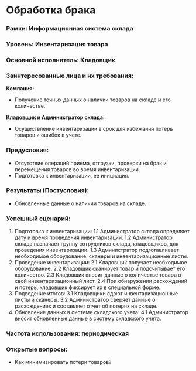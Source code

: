 # Обработка брака

### Рамки: Информационная система склада
### Уровень: Инвентаризация товара
### Основной исполнитель: Кладовщик
### Заинтересованные лица и их требования:

**Компания:**
- Получение точных данных о наличии товаров на складе и его количестве.

**Кладовщик и Администратор склада:**
- Осуществление инвентаризации в срок для избежания потерь товаров и ошибок в учете.

### Предусловия:
- Отсутствие операций приема, отгрузки, проверки на брак и перемещения товаров во время инвентаризации. 
- Подготовка к инвентаризации, ее инициация.

### Результаты (Постусловия):
- Обновленные данные о наличии товаров на складе.

### Успешный сценарий:
1. Подготовка к инвентаризации:
1.1 Администратор склада определяет дату и время проведения инвентаризации.
1.2 Администратор склада назначает группу сотрудников склада, кладовщиков, для проведения инвентаризации.
1.3 Администратор подготавливает необходимое оборудование: сканеры и инвентаризационные листы.
2. Проведение инвентаризации:
2.1 Кладовщик получает необходимое оборудование.
2.2 Кладовщик сканирует товар и подсчитывает его количество.
2.3 Кладовщик вносит данные о количестве товара в свой инвентаризационный лист.
2.4 При обнаружении расхождений и потерь, кладовщик фиксирует их в специальной форме.
3. Подведение итогов:
3.1 Кладовщики сдают инвентаризационные листы и сканеры.
3.2 Администратор сверяет данные о расхождениях и составляет отчет об потерях на складе.
4. Обновление данных в системе складского учета:
4.1 Администратор вносит обновленные данные в систему складского учета.

### Частота использования: периодическая

### Открытые вопросы:
- Как минимизировать потери товаров?
